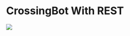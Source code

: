# CrossingBot With REST
![](https://cdn.discordapp.com/attachments/685583064885100568/694789973244641290/crossingbotv1.png)
